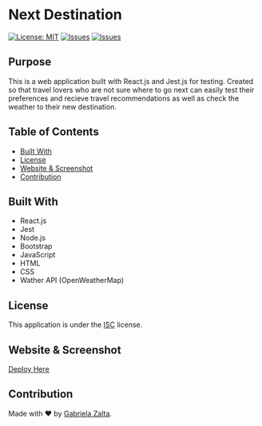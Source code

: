 # Next Destination
[![License: MIT](https://img.shields.io/badge/License-ISC-yellow.svg)](https://opensource.org/licenses/ISC) [![Issues](https://img.shields.io/github/issues/gabrielazalta/travel-app)](https://github.com/gabrielazalta/travel-app/issues) [![Issues](https://img.shields.io/github/contributors/gabrielazalta/travel-app)](https://github.com/gabrielazalta/travel-app/graphs/contributors)

## Purpose
This is a web application built with React.js and Jest.js for testing. Created so that travel lovers who are not sure where to go next can easily test their preferences and recieve travel recommendations as well as check the weather to their new destination.

## Table of Contents
* [Built With](#Built-With)
* [License](#License)
* [Website & Screenshot](#Website-&-Screenshot)
* [Contribution](#Contribution)

## Built With
* React.js
* Jest
* Node.js
* Bootstrap
* JavaScript
* HTML
* CSS
* Wather API (OpenWeatherMap)

## License
This application is under the [ISC](https://opensource.org/licenses/ISC) license.

## Website & Screenshot

[Deploy Here](https://gabrielazalta.github.io/travel-app/)


<!-- ![Screenshot of the Draft Room website](./public/images/mockup.png) -->

## Contribution
Made with ❤️ by [Gabriela Zalta](https://github.com/gabrielazalta).
